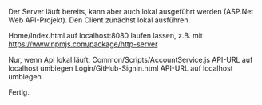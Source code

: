 Der Server läuft bereits, kann aber auch lokal ausgeführt werden (ASP.Net Web API-Projekt).
Den Client zunächst lokal ausführen.

Home/Index.html auf localhost:8080 laufen lassen, z.B. mit https://www.npmjs.com/package/http-server

Nur, wenn Api lokal läuft: 
    Common/Scripts/AccountService.js API-URL auf localhost umbiegen
    Login/GitHub-Signin.html API-URL auf localhost umbiegen

Fertig.